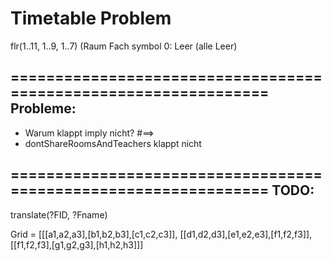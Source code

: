 # Timetable Problem

flr(1..11, 1..9, 1..7) (Raum Fach
symbol 0: Leer (alle Leer)

================================================================
Probleme:
----------------------------------------------------------------
- Warum klappt imply nicht? #==>
- dontShareRoomsAndTeachers klappt nicht


================================================================
TODO:
----------------------------------------------------------------
translate(?FID, ?Fname)


Grid = [[[a1,a2,a3],[b1,b2,b3],[c1,c2,c3]], [[d1,d2,d3],[e1,e2,e3],[f1,f2,f3]], [[f1,f2,f3],[g1,g2,g3],[h1,h2,h3]]]